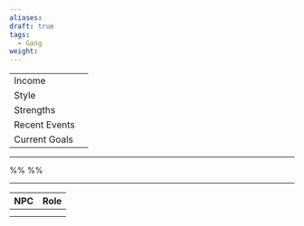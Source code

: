 ```yaml
---
aliases: 
draft: true
tags:
  - Gang
weight:
---
```

|               |     |
|:------------- |:--- |
| Income        |     |
| Style         |     |
| Strengths     |     |
| Recent Events |     |
| Current Goals |     |

---
%%
%%


---
| NPC | Role |
|:---:|:----:|
|     |      |
|     |      |
